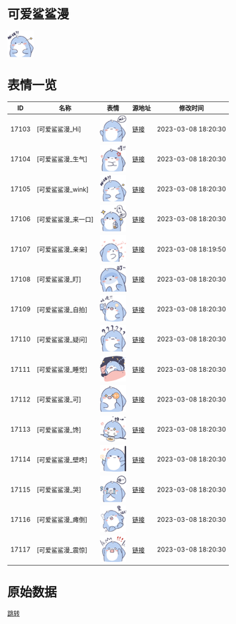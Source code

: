 # 可爱鲨鲨漫

<img src="./cover.png" height="60" alt="cover" />

# 表情一览

|ID|名称|表情|源地址|修改时间|
|----|----|----|----|----|
|17103|[可爱鲨鲨漫_Hi]|<img src="./pic/017103_%5B可爱鲨鲨漫_Hi%5D.png" height="60" alt="Hi"/>|[链接](https://i0.hdslb.com/bfs/garb/ca9c36ce94a31fb2672243c9dfada9b3e84b9524.png)|2023-03-08 18:20:30|
|17104|[可爱鲨鲨漫_生气]|<img src="./pic/017104_%5B可爱鲨鲨漫_生气%5D.png" height="60" alt="生气"/>|[链接](https://i0.hdslb.com/bfs/garb/2ca025629d074a1f02776dc640de6035f29deb9b.png)|2023-03-08 18:20:30|
|17105|[可爱鲨鲨漫_wink]|<img src="./pic/017105_%5B可爱鲨鲨漫_wink%5D.png" height="60" alt="wink"/>|[链接](https://i0.hdslb.com/bfs/garb/9961138726167d72afd6c10507fb40c1b7b3033e.png)|2023-03-08 18:20:30|
|17106|[可爱鲨鲨漫_来一口]|<img src="./pic/017106_%5B可爱鲨鲨漫_来一口%5D.png" height="60" alt="来一口"/>|[链接](https://i0.hdslb.com/bfs/garb/04f20d898d68a57d294ec5a3772edc47ea227ced.png)|2023-03-08 18:20:30|
|17107|[可爱鲨鲨漫_亲亲]|<img src="./pic/017107_%5B可爱鲨鲨漫_亲亲%5D.png" height="60" alt="亲亲"/>|[链接](https://i0.hdslb.com/bfs/garb/c974ae9ad879f25c1f1504d6e2e153b727c1e267.png)|2023-03-08 18:19:50|
|17108|[可爱鲨鲨漫_盯]|<img src="./pic/017108_%5B可爱鲨鲨漫_盯%5D.png" height="60" alt="盯"/>|[链接](https://i0.hdslb.com/bfs/garb/844c78477ada7ac94b6a5784b10e68d58ad265bf.png)|2023-03-08 18:20:30|
|17109|[可爱鲨鲨漫_自拍]|<img src="./pic/017109_%5B可爱鲨鲨漫_自拍%5D.png" height="60" alt="自拍"/>|[链接](https://i0.hdslb.com/bfs/garb/e05443199ff0ee2dbb9d084a6c9a88b186aa18c4.png)|2023-03-08 18:20:30|
|17110|[可爱鲨鲨漫_疑问]|<img src="./pic/017110_%5B可爱鲨鲨漫_疑问%5D.png" height="60" alt="疑问"/>|[链接](https://i0.hdslb.com/bfs/garb/ddd54277f0f5eee61179d4c389b7c04e0057c1da.png)|2023-03-08 18:20:30|
|17111|[可爱鲨鲨漫_睡觉]|<img src="./pic/017111_%5B可爱鲨鲨漫_睡觉%5D.png" height="60" alt="睡觉"/>|[链接](https://i0.hdslb.com/bfs/garb/5912f0b94a8f1fb3055c72d39663e4fd241cc349.png)|2023-03-08 18:20:30|
|17112|[可爱鲨鲨漫_可]|<img src="./pic/017112_%5B可爱鲨鲨漫_可%5D.png" height="60" alt="可"/>|[链接](https://i0.hdslb.com/bfs/garb/ca5be084e10e1e8acba679984ef5c46dc45d2838.png)|2023-03-08 18:20:30|
|17113|[可爱鲨鲨漫_馋]|<img src="./pic/017113_%5B可爱鲨鲨漫_馋%5D.png" height="60" alt="馋"/>|[链接](https://i0.hdslb.com/bfs/garb/1f370587b7962d4de7abf5b7352542f0bfc303bb.png)|2023-03-08 18:20:30|
|17114|[可爱鲨鲨漫_壁咚]|<img src="./pic/017114_%5B可爱鲨鲨漫_壁咚%5D.png" height="60" alt="壁咚"/>|[链接](https://i0.hdslb.com/bfs/garb/22b1987a9e0d2c001649603dfc72a520ca497e51.png)|2023-03-08 18:20:30|
|17115|[可爱鲨鲨漫_哭]|<img src="./pic/017115_%5B可爱鲨鲨漫_哭%5D.png" height="60" alt="哭"/>|[链接](https://i0.hdslb.com/bfs/garb/9201d0f683984456a107c0c4ef5688b37fbb1f98.png)|2023-03-08 18:20:30|
|17116|[可爱鲨鲨漫_瘫倒]|<img src="./pic/017116_%5B可爱鲨鲨漫_瘫倒%5D.png" height="60" alt="瘫倒"/>|[链接](https://i0.hdslb.com/bfs/garb/089084fe10f3694bddbaeca5f3bf2a87935fa92e.png)|2023-03-08 18:20:30|
|17117|[可爱鲨鲨漫_震惊]|<img src="./pic/017117_%5B可爱鲨鲨漫_震惊%5D.png" height="60" alt="震惊"/>|[链接](https://i0.hdslb.com/bfs/garb/e8f19ee04929003858829c820619446528b50e45.png)|2023-03-08 18:20:30|

# 原始数据

[跳转](./raw.json)

